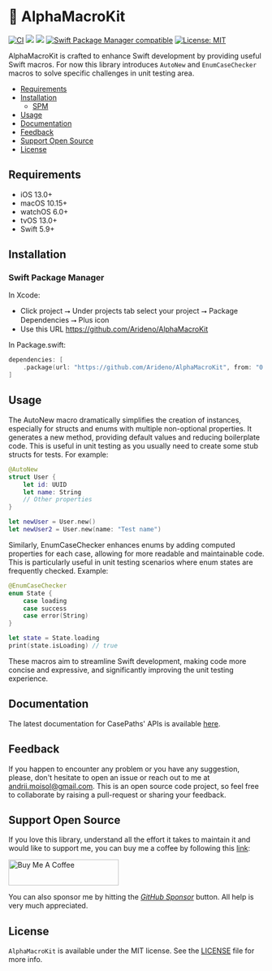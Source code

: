 # 🐺 AlphaMacroKit

[![CI](https://github.com/Arideno/AlphaMacroKit/workflows/CI/badge.svg)](https://actions-badge.atrox.dev/Arideno/AlphaMacroKit/goto)
[![](https://img.shields.io/endpoint?url=https%3A%2F%2Fswiftpackageindex.com%2Fapi%2Fpackages%2FArideno%2FAlphaMacroKit%2Fbadge%3Ftype%3Dswift-versions)](https://swiftpackageindex.com/Arideno/AlphaMacroKit)
[![](https://img.shields.io/endpoint?url=https%3A%2F%2Fswiftpackageindex.com%2Fapi%2Fpackages%2FArideno%2FAlphaMacroKit%2Fbadge%3Ftype%3Dplatforms)](https://swiftpackageindex.com/Arideno/AlphaMacroKit)
[![Swift Package Manager compatible](https://img.shields.io/badge/Swift%20Package%20Manager-compatible-brightgreen.svg)](https://github.com/apple/swift-package-manager)
[![License: MIT](https://img.shields.io/badge/License-MIT-yellow.svg)](https://opensource.org/licenses/MIT)

AlphaMacroKit is crafted to enhance Swift development by providing useful Swift macros. For now this library introduces `AutoNew` and `EnumCaseChecker` macros to solve specific challenges in unit testing area.

- [Requirements](#requirements)
- [Installation](#installation)
  - [SPM](#swift-package-manager)
- [Usage](#usage)
- [Documentation](#documentation)
- [Feedback](#feedback)
- [Support Open Source](#support-open-source)
- [License](#license)

## Requirements

- iOS 13.0+
- macOS 10.15+
- watchOS 6.0+
- tvOS 13.0+
- Swift 5.9+

## Installation

### Swift Package Manager

In Xcode:

- Click project ⭢ Under projects tab select your project ⭢ Package Dependencies ⭢ Plus icon
- Use this URL https://github.com/Arideno/AlphaMacroKit

In Package.swift:

```swift
dependencies: [
    .package(url: "https://github.com/Arideno/AlphaMacroKit", from: "0.1.0")
]
```

## Usage

The AutoNew macro dramatically simplifies the creation of instances, especially for structs and enums with multiple non-optional properties. It generates a new method, providing default values and reducing boilerplate code. This is useful in unit testing as you usually need to create some stub structs for tests. For example:

```swift
@AutoNew
struct User {
    let id: UUID
    let name: String
    // Other properties
}

let newUser = User.new()
let newUser2 = User.new(name: "Test name")
```

Similarly, EnumCaseChecker enhances enums by adding computed properties for each case, allowing for more readable and maintainable code. This is particularly useful in unit testing scenarios where enum states are frequently checked. Example:

```swift
@EnumCaseChecker
enum State {
    case loading
    case success
    case error(String)
}

let state = State.loading
print(state.isLoading) // true
```

These macros aim to streamline Swift development, making code more concise and expressive, and significantly improving the unit testing experience.

## Documentation

The latest documentation for CasePaths' APIs is available
[here](https://swiftpackageindex.com/Arideno/AlphaMacroKit/main/documentation/alphamacrokit).

## Feedback

If you happen to encounter any problem or you have any suggestion, please, don't hesitate to open an issue or reach out to me at [andrii.moisol@gmail.com](andrii.moisol@gmail.com).
This is an open source code project, so feel free to collaborate by raising a pull-request or sharing your feedback.

## Support Open Source

If you love this library, understand all the effort it takes to maintain it and would like to support me, you can buy me a coffee by following this [link](https://www.buymeacoffee.com/andriimoisol):

<a href="https://www.buymeacoffee.com/andriimoisol" target="_blank"><img src="https://cdn.buymeacoffee.com/buttons/default-orange.png" alt="Buy Me A Coffee" style="height: 51px !important;width: 217px !important;" ></a>

You can also sponsor me by hitting the [_GitHub Sponsor_](https://github.com/sponsors/Arideno) button. All help is very much appreciated.

## License

`AlphaMacroKit` is available under the MIT license. See the [LICENSE](/LICENSE) file for more info.
